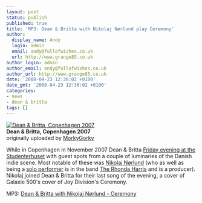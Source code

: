 ```yaml
---
layout: post
status: publish
published: true
title: 'MP3: Dean & Britta with Nikolaj Nørlund play Ceremony'
author:
  display_name: Andy
  login: admin
  email: andy@fullofwishes.co.uk
  url: http://www.grange85.co.uk
author_login: admin
author_email: andy@fullofwishes.co.uk
author_url: http://www.grange85.co.uk
date: '2008-04-23 12:36:02 +0100'
date_gmt: '2008-04-23 12:36:02 +0100'
categories:
- news
- dean & britta
tags: []
---
```

<div class="imagebox-a"><a href="http://www.flickr.com/photos/10140612@N04/2088328431/" title="Photo Sharing"><img src="https://farm3.static.flickr.com/2334/2088328431_e1c44ac4dc_m.jpg" alt="Dean & Britta, Copenhagen 2007" /></a><br/><strong>Dean & Britta, Copenhagen 2007</strong><br/>originally uploaded by <a href="http://www.flickr.com/people/10140612@N04/">MorkyGorky</a></div>
<div>
<p>While in Copenhagen in November 2007 Dean & Britta <a href="/database/show/2007-11-23-dean-britta-studenterhuset-copenhagen-denmark/">Friday evening at the Studenterhuset</a> with guest spots from a couple of luminaries of the Danish indie scene. Most notable of these was <a href="http://www.norlund.com">Nikolaj Nørlund</a> (who as well as being a <a href="http://www.myspace.com/norlund">solo performer</a> is in the band <a href="http://www.myspace.com/rhondaharriscph">The Rhonda Harris</a> and is a producer). Nikolaj joined Dean & Britta for their last song of the evening, a cover of Galaxie 500's cover of Joy Division's Ceremony.</p>
<p></p>
<p>MP3: <a href="http://www.box.net/shared/p6ivdaqcck">Dean & Britta with Nikolaj Nørlund - Ceremony</a></p>
<p><br clear="right"/>
</div>
